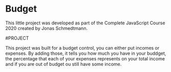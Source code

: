 # Budget

This little project was developed as part of the Complete JavaScript Course 2020 created by Jonas Schmedtmann.

#PROJECT

This project was built for a budget control, you can either put incomes or expenses. 
By adding those, it tells you how much you have in your buddget, the percentage that each of your expenses represents on your total income and if you are out of budget ou still have some income.
